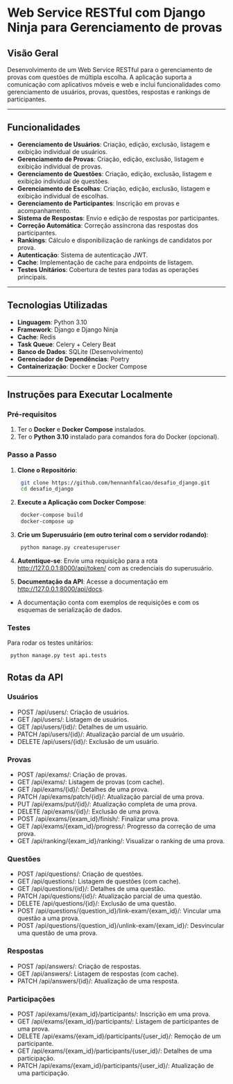 # Web Service RESTful com Django Ninja para Gerenciamento de provas

## Visão Geral

Desenvolvimento de um Web Service RESTful para o gerenciamento de provas com questões de múltipla escolha. A aplicação suporta a comunicação com aplicativos móveis e web e inclui funcionalidades como gerenciamento de usuários, provas, questões, respostas e rankings de participantes.

---

## Funcionalidades

- **Gerenciamento de Usuários**: Criação, edição, exclusão, listagem e exibição individual de usuários.
- **Gerenciamento de Provas**: Criação, edição, exclusão, listagem e exibição individual de provas.
- **Gerenciamento de Questões**: Criação, edição, exclusão, listagem e exibição individual de questões.
- **Gerenciamento de Escolhas**: Criação, edição, exclusão, listagem e exibição individual de escolhas.
- **Gerenciamento de Participantes**: Inscrição em provas e acompanhamento.
- **Sistema de Respostas**: Envio e edição de respostas por participantes.
- **Correção Automática**: Correção assíncrona das respostas dos participantes.
- **Rankings**: Cálculo e disponibilização de rankings de candidatos por prova.
- **Autenticação**: Sistema de autenticação JWT.
- **Cache**: Implementação de cache para endpoints de listagem.
- **Testes Unitários**: Cobertura de testes para todas as operações principais.

---

## Tecnologias Utilizadas

- **Linguagem**: Python 3.10
- **Framework**: Django e Django Ninja
- **Cache**: Redis
- **Task Queue**: Celery + Celery Beat
- **Banco de Dados**: SQLite (Desenvolvimento)
- **Gerenciador de Dependências**: Poetry
- **Containerização**: Docker e Docker Compose

---

## Instruções para Executar Localmente

### Pré-requisitos

1. Ter o **Docker** e **Docker Compose** instalados.
2. Ter o **Python 3.10** instalado para comandos fora do Docker (opcional).

### Passo a Passo

1. **Clone o Repositório**:
   ```bash
    git clone https://github.com/hennanhfalcao/desafio_django.git
    cd desafio_django
   ```
2. **Execute a Aplicação com Docker Compose**:
   ```bash
    docker-compose build
    docker-compose up
   ```
3. **Crie um Superusuário (em outro terinal com o servidor rodando)**:
   ```bash
    python manage.py createsuperuser
   ```

4. **Autentique-se**: Envie uma requisição para a rota http://127.0.0.1:8000/api/token/ com as credenciais do superusuário.

5. **Documentação da API**: Acesse a documentação em http://127.0.0.1:8000/api/docs.
 - A documentação conta com exemplos de requisições e com os esquemas de serialização de dados.

### Testes
Para rodar os testes unitários:
   ```bash
    python manage.py test api.tests
   ```

## Rotas da API
### Usuários
 - POST /api/users/: Criação de usuários.
 - GET /api/users/: Listagem de usuários.
 - GET /api/users/{id}/: Detalhes de um usuário.
 - PATCH /api/users/{id}/: Atualização parcial de um usuário.
 - DELETE /api/users/{id}/: Exclusão de um usuário.
### Provas
 - POST /api/exams/: Criação de provas.
 - GET /api/exams/: Listagem de provas (com cache).
 - GET /api/exams/{id}/: Detalhes de uma prova.
 - PATCH /api/exams/patch/{id}/: Atualização parcial de uma prova.
 - PUT /api/exams/put/{id}/: Atualização completa de uma prova.
 - DELETE /api/exams/{id}/: Exclusão de uma prova.
 - POST /api/exams/{exam_id}/finish/: Finalizar uma prova.
 - GET /api/exams/{exam_id}/progress/: Progresso da correção de uma prova.
 - GET /api/ranking/{exam_id}/ranking/: Visualizar o ranking de uma prova.
### Questões
 - POST /api/questions/: Criação de questões.
 - GET /api/questions/: Listagem de questões (com cache).
 - GET /api/questions/{id}/: Detalhes de uma questão.
 - PATCH /api/questions/{id}/: Atualização parcial de uma questão.
 - DELETE /api/questions/{id}/: Exclusão de uma questão.
 - POST /api/questions/{question_id}/link-exam/{exam_id}/: Vincular uma questão a uma prova.
 - POST /api/questions/{question_id}/unlink-exam/{exam_id}/: Desvincular uma questão de uma prova.
### Respostas
 - POST /api/answers/: Criação de respostas.
 - GET /api/answers/: Listagem de respostas (com cache).
 - PATCH /api/answers/{id}/: Atualização de uma resposta.
### Participações
 - POST /api/exams/{exam_id}/participants/: Inscrição em uma prova.
 - GET /api/exams/{exam_id}/participants/: Listagem de participantes de uma prova.
 - DELETE /api/exams/{exam_id}/participants/{user_id}/: Remoção de um participante.
 - GET /api/exams/{exam_id}/participants/{user_id}/: Detalhes de uma participação.
 - PATCH /api/exams/{exam_id}/participants/{user_id}/: Atualização de uma participação.